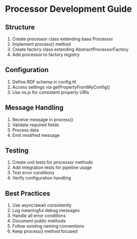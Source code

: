 # Processor Development Guide

## Structure
1. Create processor class extending base Processor
2. Implement process() method
3. Create factory class extending AbstractProcessorFactory
4. Add processor to factory registry

## Configuration
1. Define RDF schema in config.ttl
2. Access settings via getPropertyFromMyConfig()
3. Use ns.js for consistent property URIs

## Message Handling
1. Receive message in process()
2. Validate required fields
3. Process data
4. Emit modified message

## Testing
1. Create unit tests for processor methods
2. Add integration tests for pipeline usage
3. Test error conditions
4. Verify configuration handling

## Best Practices
1. Use async/await consistently
2. Log meaningful debug messages
3. Handle all error conditions
4. Document public methods
5. Follow existing naming conventions
6. Keep process() method focused